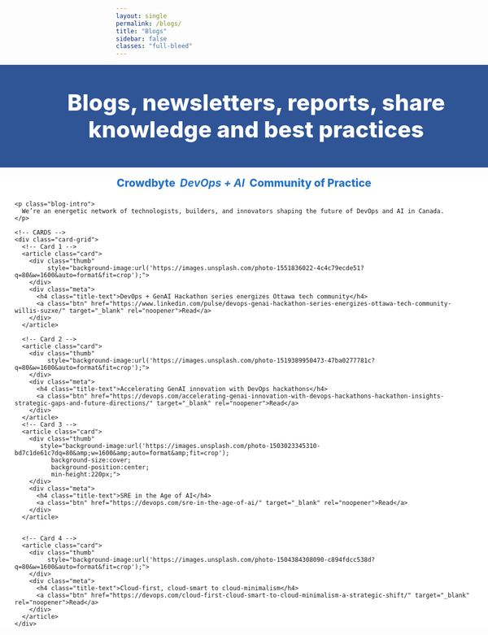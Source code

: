 ```yaml
---
layout: single
permalink: /blogs/
title: "Blogs"
sidebar: false
classes: "full-bleed"
---
```


<style>
/* Hide built-in page title; we use the hero heading */
.page__title { display:none !important; }

/* Hide Previous / Next pager on this page only */
.pagination, .pagination--pager { display:none !important; }

/* ===== Full-bleed helpers ===== */
.page.full-bleed .page__inner-wrap,
.page.full-bleed .page__content {
  max-width: none !important;
  padding-left: 0 !important;
  padding-right: 0 !important;
}
.full-bleed-row {
  width: 100vw;
  margin-left: calc(50% - 50vw);
  margin-right: calc(50% - 50vw);
}

/* ===== HERO (full width, centered) ===== */
.blog-hero {
  background:#2f5597;
  color:#fff;
  padding: clamp(28px,5vw,56px) 24px;
  text-align:center;
}
.blog-hero h1 {
  margin:0;
  font-weight:800;
  font-size: clamp(28px,4.6vw,56px);
  line-height:1.2;
  letter-spacing:.2px;
}

/* ===== BODY (full width) ===== */
.blog-body.full-bleed-row { background:#fff; }
.blog-inner {
  max-width: none;
  padding: 0 clamp(12px, 3vw, 48px);
  margin: 18px 0 64px;
}

/* Subtitle */
.blog-subtitle {
  text-align:center;
  font-weight: 800;
  color:#2874c7;
  font-size: clamp(18px, 2.2vw, 24px);
  margin: 8px 0 22px;
}

/* Intro */
.blog-intro {
  margin: 0 auto 24px;
  line-height: 1.5;
  max-width: 90ch;
  text-align: center;
}

/* ===== Card grid (edge-to-edge, responsive) ===== */
.card-grid {
  display:grid;
  grid-template-columns: repeat(auto-fit, minmax(280px, 1fr));
  gap: clamp(12px, 2vw, 28px);
}

/* Blog card */
.card {
  position: relative;
  border-radius: 18px;
  overflow: hidden;
  box-shadow: 0 8px 30px rgba(0,0,0,.06);
  background: #f6f8fb;
  min-height: 240px;
  display:flex;
  flex-direction:column;
  isolation:isolate;
}

/* Photo header (real images) */
.card .thumb {
  min-height: 200px;                 /* slightly taller for a more visual feel */
  background-size: cover;
  background-position: center;
  background-repeat: no-repeat;
  aspect-ratio: 16/9;                 /* consistent crop across cards */
}

/* Title + actions below the photo */
.card .meta {
  padding: 12px 14px 14px;
  display:grid;
  grid-template-columns: 1fr auto;
  gap: 10px;
  align-items:center;
  border-top: 1px solid rgba(0,0,0,.06);
}

/* SIMPLE TITLE: smaller + not bold */
.card .title-text {
  margin: 0;
  font-weight: 400;                  /* normal weight (not bold) */
  font-size: 0.95rem;                /* smaller text */
  line-height: 1.3;
  color: #1f2937;                    /* neutral dark */
}

@media (max-width: 520px){
  .card .title-text { font-size: 0.92rem; }
}
@media (min-width: 1100px){
  .card .title-text { font-size: 0.98rem; }
}

/* Button */
.card .btn {
  display:inline-block;
  line-height: 1;
  padding: 9px 13px;
  border-radius: 999px;
  background:#2f5597;
  color:#fff !important;
  text-decoration:none;
  font-weight:700;
  font-size:.88rem;
  transition: transform .05s ease, box-shadow .2s ease, background .2s ease;
  box-shadow: 0 4px 14px rgba(47,85,151,.22);
  white-space: nowrap;
}
.card .btn:hover { background:#2874c7; text-decoration:none; }
.card .btn:active { transform: translateY(1px); }
</style>

<!-- HERO -->
<div class="full-bleed-row blog-hero">
  <h1>Blogs, newsletters, reports, share knowledge and best practices</h1>
</div>

<!-- BODY -->
<div class="blog-body full-bleed-row">
  <div class="blog-inner">
    <div class="blog-subtitle">Crowdbyte&nbsp;&nbsp;<em><strong>DevOps + AI</strong></em>&nbsp;&nbsp;Community of Practice</div>

    <p class="blog-intro">
      We’re an energetic network of technologists, builders, and innovators shaping the future of DevOps and AI in Canada.
    </p>

    <!-- CARDS -->
    <div class="card-grid">
      <!-- Card 1 -->
      <article class="card">
        <div class="thumb"
             style="background-image:url('https://images.unsplash.com/photo-1551836022-4c4c79ecde51?q=80&w=1600&auto=format&fit=crop');">
        </div>
        <div class="meta">
          <h4 class="title-text">DevOps + GenAI Hackathon series energizes Ottawa tech community</h4>
          <a class="btn" href="https://www.linkedin.com/pulse/devops-genai-hackathon-series-energizes-ottawa-tech-community-willis-suzxe/" target="_blank" rel="noopener">Read</a>
        </div>
      </article>

      <!-- Card 2 -->
      <article class="card">
        <div class="thumb"
             style="background-image:url('https://images.unsplash.com/photo-1519389950473-47ba0277781c?q=80&w=1600&auto=format&fit=crop');">
        </div>
        <div class="meta">
          <h4 class="title-text">Accelerating GenAI innovation with DevOps hackathons</h4>
          <a class="btn" href="https://devops.com/accelerating-genai-innovation-with-devops-hackathons-hackathon-insights-strategic-gaps-and-future-directions/" target="_blank" rel="noopener">Read</a>
        </div>
      </article>
      <!-- Card 3 -->
      <article class="card">
        <div class="thumb"
           style="background-image:url('https://images.unsplash.com/photo-1503023345310-bd7c1de61c7dq=80&amp;w=1600&amp;auto=format&amp;fit=crop');
              background-size:cover;
              background-position:center;
              min-height:220px;">
        </div>
        <div class="meta">
          <h4 class="title-text">SRE in the Age of AI</h4>
          <a class="btn" href="https://devops.com/sre-in-the-age-of-ai/" target="_blank" rel="noopener">Read</a>
        </div>
      </article>


      <!-- Card 4 -->
      <article class="card">
        <div class="thumb"
             style="background-image:url('https://images.unsplash.com/photo-1504384308090-c894fdcc538d?q=80&w=1600&auto=format&fit=crop');">
        </div>
        <div class="meta">
          <h4 class="title-text">Cloud-first, cloud-smart to cloud-minimalism</h4>
          <a class="btn" href="https://devops.com/cloud-first-cloud-smart-to-cloud-minimalism-a-strategic-shift/" target="_blank" rel="noopener">Read</a>
        </div>
      </article>
    </div>
  </div>
</div>
